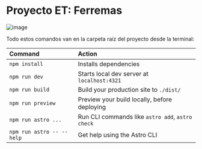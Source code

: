 # Proyecto ET: Ferremas 

![image](https://github.com/toalvares/web-ferremasV2/assets/127908909/f84afb51-a9c6-412c-949a-b3ff21cb8e17)


Todo estos comandos van en la carpeta raiz del proyecto desde la terminal:

| Command                   | Action                                           |
| :------------------------ | :----------------------------------------------- |
| `npm install`             | Installs dependencies                            |
| `npm run dev`             | Starts local dev server at `localhost:4321`      |
| `npm run build`           | Build your production site to `./dist/`          |
| `npm run preview`         | Preview your build locally, before deploying     |
| `npm run astro ...`       | Run CLI commands like `astro add`, `astro check` |
| `npm run astro -- --help` | Get help using the Astro CLI                     |

